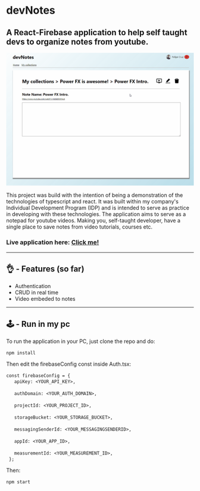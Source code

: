 # devNotes

## A React-Firebase application to help self taught devs to organize notes from youtube.

![Preview app](./appPreview1.gif)

This project was build with the intention of being a demonstration of the technologies of typescript and react. It was built within my company's Individual Development Program (IDP) and is intended to serve as practice in developing with these technologies. The application aims to serve as a notepad for youtube videos. Making you, self-taught developer, have a single place to save notes from video tutorials, courses etc.

### Live application here: [Click me!](https://devnotes-b1a97.web.app/)

<hr/>

## :ok_hand: - Features (so far)

- Authentication
- CRUD in real time
- Video embeded to notes

<hr/>

## :joystick: - Run in my pc

To run the application in your PC, just clone the repo and do:

```
npm install
```

Then edit the firebaseConfig const inside Auth.tsx:

```
const firebaseConfig = {
   apiKey: <YOUR_API_KEY>,

   authDomain: <YOUR_AUTH_DOMAIN>,

   projectId: <YOUR_PROJECT_ID>,

   storageBucket: <YOUR_STORAGE_BUCKET>,

   messagingSenderId: <YOUR_MESSAGINGSENDERID>,

   appId: <YOUR_APP_ID>,

   measurementId: <YOUR_MEASUREMENT_ID>,
 };
```

Then:

```
npm start
```
